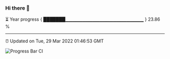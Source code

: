 ### Hi there 👋

⏳ Year progress { ███████▁▁▁▁▁▁▁▁▁▁▁▁▁▁▁▁▁▁▁▁▁▁▁ } 23.86 %

---

⏰ Updated on Tue, 29 Mar 2022 01:46:53 GMT

![Progress Bar CI](https://github.com/ZhaoGui/ZhaoGui/workflows/Progress%20Bar%20CI/badge.svg)
